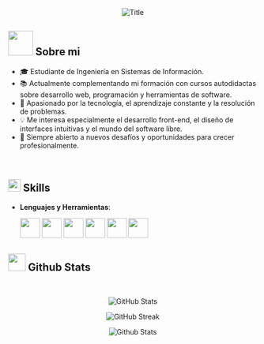 <div align="center">
  <img src="https://readme-typing-svg.herokuapp.com?font=Architects+Daughter&color=%2338C2FF&size=50&center=true&vCenter=true&height=60&width=600&lines=Holaa!+Soy+Tomas+Pezzana+;Bienvenido+a+mi+perfil!" alt="Title"></img>
</div>

## <picture><img src = "https://github.com/7oSkaaa/7oSkaaa/blob/main/Images/about_me.gif?raw=true" width = 50px></picture> Sobre mi
 - 🎓 Estudiante de Ingeniería en Sistemas de Información.
 - 📚 Actualmente complementando mi formación con cursos autodidactas sobre desarrollo web, programación y herramientas de software.
 - 🚀 Apasionado por la tecnología, el aprendizaje constante y la resolución de problemas.
 - 💡 Me interesa especialmente el desarrollo front-end, el diseño de interfaces intuitivas y el mundo del software libre.
 - 🌱 Siempre abierto a nuevos desafíos y oportunidades para crecer profesionalmente.
 <br>

## <img src="https://media2.giphy.com/media/QssGEmpkyEOhBCb7e1/giphy.gif?cid=ecf05e47a0n3gi1bfqntqmob8g9aid1oyj2wr3ds3mg700bl&rid=giphy.gif" width ="25"><b> Skills</b>

<p align="center">

 - **Lenguajes y Herramientas**:

     <img src="https://img.shields.io/badge/HTML-%23E34F26.svg?style=for-the-badge&logo=html&logoColor=white" width="40" height="40" />  
     <img src="https://img.shields.io/badge/CSS-1572B6?style=for-the-badge&logo=css3&logoColor=white" width="40" height="40" />
     <img src="https://img.shields.io/badge/python-3670A0?style=for-the-badge&logo=python&logoColor=ffdd54" width="40" height="40" />
     <img src="https://img.shields.io/badge/git-%23F05033.svg?style=for-the-badge&logo=git&logoColor=white" width="40" height="40" />
     <img src="https://img.shields.io/badge/github-%23121011.svg?style=for-the-badge&logo=github&logoColor=white" width="40" height="40" />
     <img src="https://img.shields.io/badge/Visual%20Studio%20Code-0078d7.svg?style=for-the-badge&logo=visual-studio-code&logoColor=white" width="40" height="40" />


## <img src="https://media.giphy.com/media/iY8CRBdQXODJSCERIr/giphy.gif" width="35"><b> Github Stats </b>
<br>

<p align="center">
  <img src="https://github-readme-stats.vercel.app/api?username=pezzana&show_icons=true&title_color=7A7ADB&icon_color=2234AE&text_color=D3D3D3&bg_color=0,000000,130F40&locale=en" alt="GitHub Stats" />
</p>

<!-- GitHub Stats 2 -->
<p align="center">
       <img src="https://github-readme-streak-stats.herokuapp.com/?user=pezzana&background=000000&stroke=130F40&ring=2234AE&fire=D3D3D3&currStreakNum=D3D3D3&sideNums=D3D3D3&currStreakLabel=D3D3D3&sideLabels=D3D3D3&dates=D3D3D3" alt="GitHub Streak" />


<!-- GitHub Stats -->
<p align="center">
    <img src="https://raw.githubusercontent.com/bornmay/bornmay/Update/svg/Bottom.svg" alt="Github Stats" />
</p>


<br>
</p>
